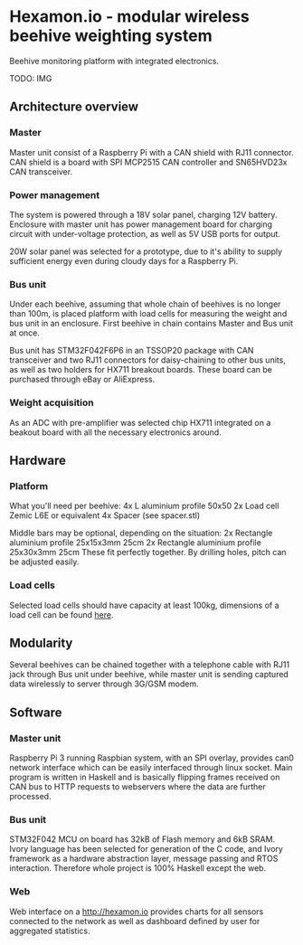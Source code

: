 # Hexamon.io - modular wireless beehive weighting system
Beehive monitoring platform with integrated electronics.

TODO: IMG

## Architecture overview
### Master
Master unit consist of a Raspberry Pi with a CAN shield with RJ11 connector.
CAN shield is a board with SPI MCP2515 CAN controller and SN65HVD23x CAN transceiver.

### Power management
The system is powered through a 18V solar panel, charging 12V battery.
Enclosure with master unit has power management board for charging circuit with under-voltage protection, as well as 5V USB ports for output.

20W solar panel was selected for a prototype, due to it's ability to supply sufficient energy even during cloudy days for a Raspberry Pi.

### Bus unit
Under each beehive, assuming that whole chain of beehives is no longer than 100m, is placed platform with load cells for measuring the weight and bus unit in an enclosure. First beehive in chain contains Master and Bus unit at once.

Bus unit has STM32F042F6P6 in an TSSOP20 package with CAN transceiver and two RJ11 connectors for daisy-chaining to other bus units, as well as two holders for HX711 breakout boards. These board can be purchased through eBay or AliExpress.

### Weight acquisition
As an ADC with pre-amplifier was selected chip HX711 integrated on a beakout board with all the necessary electronics around.

## Hardware
### Platform
What you'll need per beehive:
4x L aluminium profile 50x50
2x Load cell Zemic L6E or equivalent
4x Spacer (see spacer.stl)

Middle bars may be optional, depending on the situation:
2x Rectangle aluminium profile 25x15x3mm 25cm
2x Rectangle aluminium profile 25x30x3mm 25cm
These fit perfectly together. By drilling holes, pitch can be adjusted easily.

### Load cells
Selected load cells should have capacity at least 100kg, dimensions of a load cell can be found [here](https://www.zemiceurope.com/media/Documentation/L6E_Datasheet.pdf).

## Modularity
Several beehives can be chained together with a telephone cable with RJ11 jack through Bus unit under beehive, while master unit is sending captured data wirelessly to server through 3G/GSM modem.

## Software
### Master unit
Raspberry Pi 3 running Raspbian system, with an SPI overlay, provides can0 network interface which can be easily interfaced through linux socket. Main program is written in Haskell and is basically flipping frames received on CAN bus to HTTP requests to webservers where the data are further processed.

### Bus unit
STM32F042 MCU on board has 32kB of Flash memory and 6kB SRAM. Ivory language has been selected for generation of the C code, and Ivory framework as a hardware abstraction layer, message passing and RTOS interaction. Therefore whole project is 100% Haskell except the web.

### Web
Web interface on a http://hexamon.io provides charts for all sensors connected to the network as well as dashboard defined by user for aggregated statistics.
